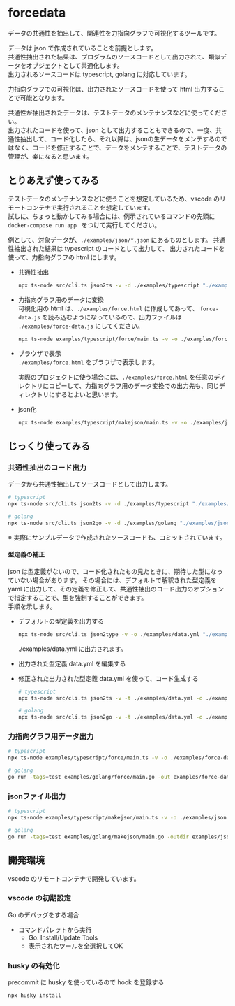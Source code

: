 # forcedata

データの共通性を抽出して、関連性を力指向グラフで可視化するツールです。

データは json で作成されていることを前提とします。  
共通性抽出された結果は、プログラムのソースコードとして出力されて、類似データをオブジェクトとして共通化します。  
出力されるソースコードは typescript, golang に対応しています。

力指向グラフでの可視化は、出力されたソースコードを使って html 出力することで可能となります。

共通性が抽出されたデータは、テストデータのメンテナンスなどに使ってください。  
出力されたコードを使って、json として出力することもできるので、一度、共通性抽出して、コード化したら、それ以降は、jsonの生データをメンテするのではなく、コードを修正することで、データをメンテすることで、テストデータの管理が、楽になると思います。

## とりあえず使ってみる

テストデータのメンテナンスなどに使うことを想定しているため、vscode のリモートコンテナで実行されることを想定しています。  
試しに、ちょっと動かしてみる場合には、例示されているコマンドの先頭に `docker-compose run app ` をつけて実行してください。

例として、対象データが、`./examples/json/*.json` にあるものとします。
共通性抽出された結果は typescript のコードとして出力して、
出力されたコードを使って、力指向グラフの html にします。

* 共通性抽出
    ```bash
    npx ts-node src/cli.ts json2ts -v -d ./examples/typescript "./examples/json/*.json"
    ```
* 力指向グラフ用のデータに変換  
    可視化用の html は、`./examples/force.html` に作成してあって、 `force-data.js` を読み込むようになっているので、出力ファイルは `./examples/force-data.js` にしてください。
    ```bash
    npx ts-node examples/typescript/force/main.ts -v -o ./examples/force-data.js
    ```
* ブラウザで表示  
    `./examples/force.html` をブラウザで表示します。
    
    実際のプロジェクトに使う場合には、`./examples/force.html` を任意のディレクトリにコピーして、力指向グラフ用のデータ変換での出力先も、同じディレクトリにするとよいと思います。

* json化  
    ```bash
    npx ts-node examples/typescript/makejson/main.ts -v -o ./examples/json
    ```

## じっくり使ってみる

### 共通性抽出のコード出力

データから共通性抽出してソースコードとして出力します。  

```bash
# typescript
npx ts-node src/cli.ts json2ts -v -d ./examples/typescript "./examples/json/*.json"

# golang
npx ts-node src/cli.ts json2go -v -d ./examples/golang "./examples/json/*.json"
```

※ 実際にサンプルデータで作成されたソースコードも、コミットされています。

#### 型定義の補正

json は型定義がないので、コード化されたもの見たときに、期待した型になっていない場合があります。
その場合には、デフォルトで解釈された型定義を yaml に出力して、その定義を修正して、共通性抽出のコード出力のオプションで指定することで、型を強制することができます。  
手順を示します。

* デフォルトの型定義を出力する
    ```bash
    npx ts-node src/cli.ts json2type -v -o ./examples/data.yml "./examples/json/*.json"
    ```
    ./examples/data.yml に出力されます。

* 出力された型定義 data.yml を編集する
* 修正された出力された型定義 data.yml を使って、コード生成する
    ```bash
    # typescript
    npx ts-node src/cli.ts json2ts -v -t ./examples/data.yml -o ./examples/typescript "./examples/json/*.json"

    # golang
    npx ts-node src/cli.ts json2go -v -t ./examples/data.yml -o ./examples/golang "./examples/json/*.json"
    ```

### 力指向グラフ用データ出力

```bash
# typescript
npx ts-node examples/typescript/force/main.ts -v -o ./examples/force-data.js

# golang
go run -tags=test examples/golang/force/main.go -out examples/force-data.js
```

### jsonファイル出力

```bash
# typescript
npx ts-node examples/typescript/makejson/main.ts -v -o ./examples/json

# golang
go run -tags=test examples/golang/makejson/main.go -outdir examples/json
```

## 開発環境

vscode のリモートコンテナで開発しています。

### vscode の初期設定

Go のデバッグをする場合

* コマンドパレットから実行
    - Go: Install/Update Tools
    - 表示されたツールを全選択してOK

### husky の有効化

precommit に husky を使っているので hook を登録する

```bash
npx husky install
```
